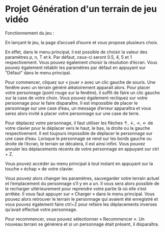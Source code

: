 # Projet Génération d'un terrain de jeu vidéo

Fonctionnement du jeu :

  En lançant le jeu, la page d’accueil d’ouvre et vous propose plusieurs choix.

  En effet, dans le menu principal, il est possible de choisir la valeur des paramètres p, n, T et k. Par défaut, ceux-ci seront 0.5, 4, 5 et 1 respectivement. Vous pouvez également choisir la résolution d’écran. 
  Vous pouvez également rétablir les paramètres par défaut en appuyant sur "Défaut" dans le menu principal.

  Pour commencer, cliquez sur « jouer » avec un clic gauche de souris.  Une fenêtre avec un terrain généré aléatoirement apparait alors. Pour placer votre personnage (point rouge sur la fenêtre), il suffit de faire un clic gauche sur la case de votre choix. Vous pouvez également recliquez sur votre personnage pour le faire disparaître.
Il est impossible de placer le personnage sur une case d’eau, un message d’erreur apparaîtra et vous serez alors invité à placer votre personnage sur une case de terre. 

  Pour déplacez votre personnage, il faut utiliser les flèches ↑, ↓, →, ← de votre clavier pour le déplacer vers le haut, le bas, la droite ou la gauche respectivement. Il est toujours impossible de déplacer le personnage sur une case d’eau. Lorsque le personnage se rend sur les bords gauche ou droite de l’écran, le terrain se décalera, il est ainsi infini.
Vous pouvez annuler les déplacements récents de votre personnage en appuyant sur ctrl + Z.

  Vous pouvez accéder au menu principal à tout instant en appuyant sur la touche « échap » de votre clavier. 
  
  Vous pouvez alors changer les paramètres, sauvegarder votre terrain actuel et l’emplacement du personnage s’il y en a un. Il vous sera alors possible de le recharger ultérieurement pour reprendre votre partie là où elle s’est arrêtée. Il vous faut appuyer sur « Charger » dans le menu principal. Vous pouvez alors retrouver le terrain le personnage qui avaient été enregistré et vous pouvez également faire ctrl+Z pour refaire les déplacements inverses qu’avait effectué votre personnage.
  
Pour recommencer, vous pouvez sélectionner « Recommencer ». Un nouveau terrain se génèrera et si un personnage était présent, il disparaîtra.  


